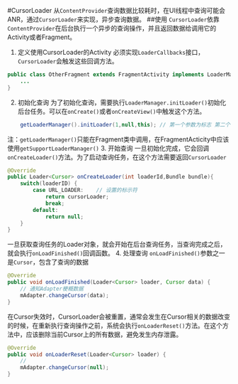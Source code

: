 #CursorLoader
从`ContentProvider`查询数据比较耗时，在UI线程中查询可能会ANR，通过`CursorLoader`来实现，异步查询数据。
##使用
`CursorLoader`依靠`ContentProvider`在后台执行一个异步的查询操作，并且返回数据给调用它的Activity或者Fragment。
1. 定义使用CursorLoader的Activity
    必须实现`LoaderCallbacks`接口，`CursorLoader`会触发这些回调方法。
```java
public class OtherFragment extends FragmentActivity implements LoaderManager.LoaderCallback<Cursor>{
    ...
}
```
2. 初始化查询
    为了初始化查询，需要执行`LoaderManager.initLoader()`初始化后台任务。可以在`onCreate()`或者`onCreateView()`中触发这个方法。
```java
    getLoaderManager().initLoader(1,null,this); // 第一个参数为标志 第二个为可选的参数供Loader构造 第三个为Loader接口
```
注：`getLoaderManager()`只能在Fragment类中调用，在FragmentActicity中应该使用`getSupportLoaderManager()`
3. 开始查询
一旦初始化完成，它会回调`onCreateLoader()`方法。为了启动查询任务，在这个方法需要返回`CursorLoader`
```java
@Override
public Loader<Cursor> onCreateLoader(int loaderId,Bundle bundle){
    switch(loaderID) {
        case URL_LOADER:    // 设置的标示符
            return cursorLoader;
            break;
        default:
            return null;
    }
}
```
一旦获取查询任务的Loader对象，就会开始在后台查询任务，当查询完成之后，就会执行`onLoadFinished()`回调函数。
4. 处理查询
`onLoadFinished()`参数之一是`Cursor`，包含了查询的数据
```java
@Override
public void onLoadFinished(Loader<Cursor> loader, Cursor data) {
    // 通知Adapter梗概数据
    mAdapter.changeCursor(data);
}
```
在Cursor失效时，CursorLoader会被重置，通常会发生在Cursor相关的数据改变的时候，在重新执行查询操作之前，系统会执行`onLoaderReset()`方法。在这个方法中，应该删除当前Cursor上的所有数据，避免发生内存泄露。
```java
@Override
public void onLoaderReset(Loader<Cursor> loader) {
    //
    mAdapter.changeCursor(null);
}
```